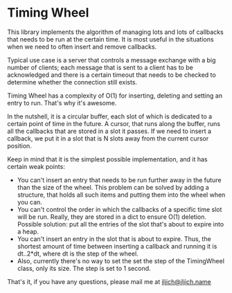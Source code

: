 # Timing Wheel

This library implements the algorithm of managing lots and lots of callbacks that needs to be run at the certain time. It is most useful in the situations when we need to often insert and remove callbacks.

Typical use case is a server that controls a message exchange with a big number of clients; each message that is sent to a client has to be acknowledged and there is a certain timeout that needs to be checked to determine whether the connection still exists.

Timing Wheel has a complexity of O(1) for inserting, deleting and setting an entry to run. That's why it's awesome.

In the nutshell, it is a circular buffer, each slot of which is dedicated to a certain point of time in the future. A cursor, that runs along the buffer, runs all the callbacks that are stored in a slot it passes. If we need to insert a callback, we put it in a slot that is N slots away from the current cursor position.

Keep in mind that it is the simplest possible implementation, and it has certain weak points:
 * You can't insert an entry that needs to be run further away in the future than the size of the wheel. This problem can be solved by adding a structure, that holds all such items and putting them into the wheel when you can.
 * You can't control the order in which the callbacks of a specific time slot will be run. Really, they are stored in a dict to ensure O(1) deletion. Possible solution: put all the entries of the slot that's about to expire into a heap.
 * You can't insert an entry in the slot that is about to expire. Thus, the shortest amount of time between inserting a callback and running it is dt..2*dt, where dt is the step of the wheel.
 * Also, currently there's no way to set the set the step of the TimingWheel class, only its size. The step is set to 1 second.

That's it, if you have any questions, please mail me at iljich@iljich.name
